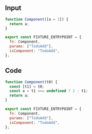 
## Input

```javascript
function Component([a = 2]) {
  return a;
}

export const FIXTURE_ENTRYPOINT = {
  fn: Component,
  params: ["TodoAdd"],
  isComponent: "TodoAdd",
};

```

## Code

```javascript
function Component(t0) {
  const [t1] = t0;
  const a = t1 === undefined ? 2 : t1;
  return a;
}

export const FIXTURE_ENTRYPOINT = {
  fn: Component,
  params: ["TodoAdd"],
  isComponent: "TodoAdd",
};

```
      